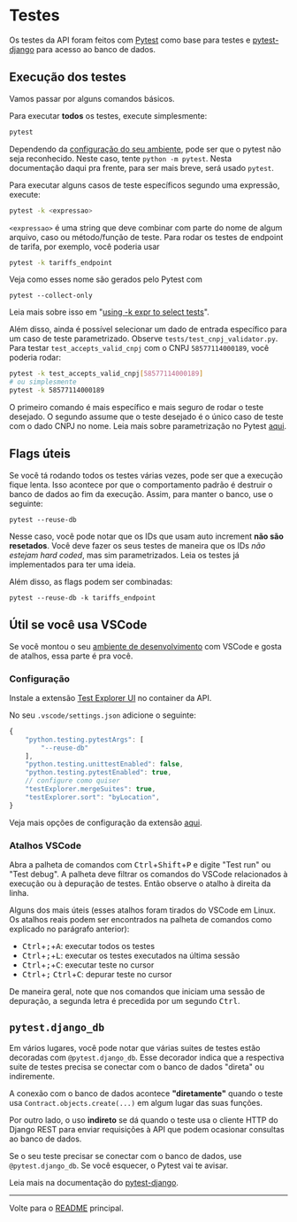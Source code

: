 # Testes

Os testes da API foram feitos com [Pytest](https://docs.pytest.org/en/7.2.x/) 
como base para testes e 
[pytest-django](https://pytest-django.readthedocs.io/en/latest/)  para acesso
ao banco de dados.

## Execução dos testes

Vamos passar por alguns comandos básicos.

Para executar **todos** os testes, execute simplesmente:

```sh
pytest
```

Dependendo da [configuração do seu ambiente](./ambiente-desenvolvimento.md), 
pode ser que o pytest não seja reconhecido. Neste caso, tente `python -m pytest`.
Nesta documentação daqui pra frente, para ser mais breve, será usado `pytest`.

Para executar alguns casos de teste específicos segundo uma expressão, execute:

```sh
pytest -k <expressao>
```

`<expressao>` é uma string que deve combinar com parte do nome de algum 
arquivo, caso ou método/função de teste. Para rodar os testes de endpoint de
tarifa, por exemplo, você poderia usar

```sh
pytest -k tariffs_endpoint
```

Veja como esses nome são gerados pelo Pytest com 

```
pytest --collect-only
```

Leia mais sobre isso em 
"[using -k expr to select tests](https://docs.pytest.org/en/latest/example/markers.html#using-k-expr-to-select-tests-based-on-their-name)".

Além disso, ainda é possível selecionar um dado de entrada específico para um caso
de teste parametrizado. Observe `tests/test_cnpj_validator.py`. Para testar
`test_accepts_valid_cnpj` com o CNPJ `58577114000189`, você poderia rodar:

```sh
pytest -k test_accepts_valid_cnpj[58577114000189]
# ou simplesmente
pytest -k 58577114000189
```

O primeiro comando é mais específico e mais seguro de rodar o teste desejado.
O segundo assume que o teste desejado é o único caso de teste com o dado CNPJ
no nome. Leia mais sobre parametrização no Pytest 
[aqui](https://docs.pytest.org/en/6.2.x/parametrize.html).

## Flags úteis

Se você tá rodando todos os testes várias vezes, pode ser que a execução fique 
lenta. Isso acontece por que o comportamento padrão é destruir o banco de dados
ao fim da execução. Assim, para manter o banco, use o seguinte:

```
pytest --reuse-db
```

Nesse caso, você pode notar que os IDs que usam auto increment **não são resetados**. 
Você deve fazer
os seus testes de maneira que os IDs _não estejam hard coded_, mas sim 
parametrizados. Leia os testes já implementados para ter uma ideia.

Além disso, as flags podem ser combinadas:

```
pytest --reuse-db -k tariffs_endpoint
```

## Útil se você usa VSCode 

Se você montou o seu [ambiente de desenvolvimento](./ambiente-desenvolvimento.md)
com VSCode e gosta de atalhos, essa parte é pra você.

### Configuração

Instale a extensão 
[Test Explorer UI](https://github.com/hbenl/vscode-test-explorer) no container 
da API.

No seu `.vscode/settings.json` adicione o seguinte:

```js
{
    "python.testing.pytestArgs": [
        "--reuse-db"
    ],
    "python.testing.unittestEnabled": false,
    "python.testing.pytestEnabled": true,
    // configure como quiser
    "testExplorer.mergeSuites": true,
    "testExplorer.sort": "byLocation",
}
```

Veja mais opções de configuração da extensão 
[aqui](https://github.com/hbenl/vscode-test-explorer#configuration).

### Atalhos VSCode

Abra a palheta de comandos com <kbd>Ctrl</kbd>+<kbd>Shift</kbd>+<kbd>P</kbd> e 
digite "Test run" ou "Test debug". A palheta deve filtrar os comandos do VSCode 
relacionados à execução ou à depuração de testes. Então observe o atalho à 
direita da linha.

Alguns dos mais úteis (esses atalhos foram tirados do VSCode em Linux. Os atalhos
reais podem ser encontrados na palheta de comandos como explicado no parágrafo
anterior):

- <kbd>Ctrl</kbd>+<kbd>;</kbd>+<kbd>A</kbd>: executar todos os testes
- <kbd>Ctrl</kbd>+<kbd>;</kbd>+<kbd>L</kbd>: executar os testes executados na última sessão
- <kbd>Ctrl</kbd>+<kbd>;</kbd>+<kbd>C</kbd>: executar teste no cursor
- <kbd>Ctrl</kbd>+<kbd>;</kbd> <kbd>Ctrl</kbd>+<kbd>C</kbd>: depurar teste no cursor

De maneira geral, note que nos comandos que iniciam uma sessão de depuração, a 
segunda letra é precedida por um segundo <kbd>Ctrl</kbd>. 


## `pytest.django_db`
Em vários lugares, você pode notar que várias suites de testes estão decoradas
com `@pytest.django_db`. Esse decorador indica que a respectiva suite de testes
precisa se conectar com o banco de dados "direta" ou indiremente. 

A conexão com o banco de dados acontece **"diretamente"** quando o teste usa 
`Contract.objects.create(...)` em algum lugar das suas funções. 

Por outro lado, o uso **indireto** se dá quando o teste usa o cliente HTTP do 
Django REST para enviar requisições à API que podem ocasionar consultas ao 
banco de dados.

Se o seu teste precisar se conectar com o banco de dados, use 
`@pytest.django_db`. Se você esquecer, o Pytest vai te avisar.

Leia mais na documentação do 
[pytest-django](https://pytest-django.readthedocs.io/en/latest/database.html).

---

Volte para o [README](../README.md) principal.